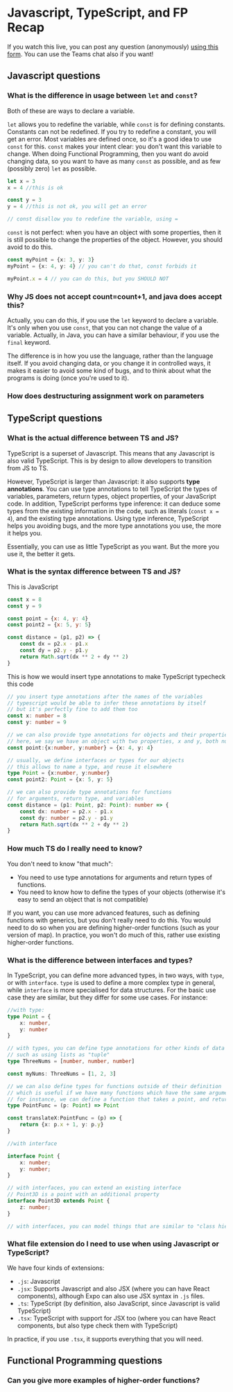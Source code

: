 # Javascript, TypeScript, and FP Recap

If you watch this live, you can post any question (anonymously) [using this form](https://forms.gle/Jn5Dye1EsDKafyNd9). You can use the Teams chat also if you want!

## Javascript questions

### What is the difference in usage between `let` and `const`?

Both of these are ways to declare a variable.

`let` allows you to redefine the variable, while `const` is for defining constants. Constants can not be redefined. If you try to redefine a constant, you will get an error. Most variables are defined once, so it's a good idea to use `const` for this. `const` makes your intent clear: you don't want this variable to change. When doing Functional Programming, then you want do avoid changing data, so you want to have as many `const` as possible, and as few (possibly zero) `let` as possible.

```typescript
let x = 3
x = 4 //this is ok

const y = 3
y = 4 //this is not ok, you will get an error

// const disallow you to redefine the variable, using =
```

`const` is not perfect: when you have an object with some properties, then it is still possible to change the properties of the object. However, you should avoid to do this.

```typescript
const myPoint = {x: 3, y: 3}
myPoint = {x: 4, y: 4} // you can't do that, const forbids it

myPoint.x = 4 // you can do this, but you SHOULD NOT
```

### Why JS does not accept count=count+1, and java does accept this?

Actually, you can do this, if you use the `let` keyword to declare a variable. It's only when you use `const`, that you can not change the value of a variable. Actually, in Java, you can have a similar behaviour, if you use the `final` keyword. 

The difference is in how you use the language, rather than the language itself. If you avoid changing data, or you change it in controlled ways, it makes it easier to avoid some kind of bugs, and to think about what the programs is doing (once you're used to it).

### How does destructuring assignment work on parameters

## TypeScript questions

### What is the actual difference between TS and JS?

TypeScript is a superset of Javascript. This means that any Javascript is also valid TypeScript. This is by design to allow developers to transition from JS to TS. 

However, TypeScript is larger than Javascript: it also supports **type annotations**. You can use type annotations to tell TypeScript the types of variables, parameters, return types, object properties, of your JavaScript code. In addition, TypeScript performs type inference: it can deduce some types from the existing information in the code, such as literals (`const x = 4`), and the existing type annotations. Using type inference, TypeScript helps you avoiding bugs, and the more type annotations you use, the more it helps you.

Essentially, you can use as little TypeScript as you want. But the more you use it, the better it gets.

### What is the syntax difference between TS and JS?

This is JavaScript
```javascript
const x = 8
const y = 9

const point = {x: 4, y: 4}
const point2 = {x: 5, y: 5}

const distance = (p1, p2) => {
    const dx = p2.x - p1.x
    const dy = p2.y - p1.y
    return Math.sqrt(dx ** 2 + dy ** 2)
}
```

This is how we would insert type annotations to make TypeScript typecheck this code

```typescript
// you insert type annotations after the names of the variables
// typescript would be able to infer these annotations by itself
// but it's perfectly fine to add them too
const x: number = 8
const y: number = 9

// we can also provide type annotations for objects and their properties
// here, we say we have an object with two properties, x and y, both numbers
const point:{x:number, y:number} = {x: 4, y: 4}

// usually, we define interfaces or types for our objects
// this allows to name a type, and reuse it elsewhere
type Point = {x:number, y:number}
const point2: Point = {x: 5, y: 5}

// we can also provide type annotations for functions
// for arguments, return type, and variables
const distance = (p1: Point, p2: Point): number => {
    const dx: number = p2.x - p1.x
    const dy: number = p2.y - p1.y
    return Math.sqrt(dx ** 2 + dy ** 2)
}
```

### How much TS do I really need to know?

You don't need to know "that much": 
- You need to use type annotations for arguments and return types of functions. 
- You need to know how to define the types of your objects (otherwise it's easy to send an object that is not compatible)

If you want, you can use more advanced features, such as defining functions with generics, but you don't really need to do this. You would need to do so when you are defining higher-order functions (such as your version of map). In practice, you won't do much of this, rather use existing higher-order functions.

### What is the difference between interfaces and types?

In TypeScript, you can define more advanced types, in two ways, with `type`, or with `interface`. `type` is used to define a more complex type in general, while `interface` is more specialised for data structures. For the basic use case they are similar, but they differ for some use cases. For instance:

```typescript
//with type: 
type Point = {
    x: number,
    y: number
}

// with types, you can define type annotations for other kinds of data
// such as using lists as "tuple"
type ThreeNums = [number, number, number]

const myNums: ThreeNums = [1, 2, 3]

// we can also define types for functions outside of their definition
// which is useful if we have many functions which have the same arguments and return type
// for instance, we can define a function that takes a point, and returns a point
type PointFunc = (p: Point) => Point

const translateX:PointFunc = (p) => {
    return {x: p.x + 1, y: p.y}
}
```

```typescript
//with interface

interface Point {
    x: number;
    y: number;
}

// with interfaces, you can extend an existing interface
// Point3D is a point with an additional property
interface Point3D extends Point {
    z: number;
}

// with interfaces, you can model things that are similar to "class hierarchies".
```


### What file extension do I need to use when using Javascript or TypeScript?
We have four kinds of extensions:
- `.js`: Javascript
- `.jsx`: Supports Javascript and also JSX (where you can have React components), although Expo can also use JSX syntax in `.js` files.
- `.ts`: TypeScript (by definition, also JavaScript, since Javascript is valid TypeScript)
- `.tsx`: TypeScript with support for JSX too (where you can have React components, but also type check them with TypeScript)

In practice, if you use `.tsx`, it supports everything that you will need.


## Functional Programming questions

### Can you give more examples of higher-order functions? 




